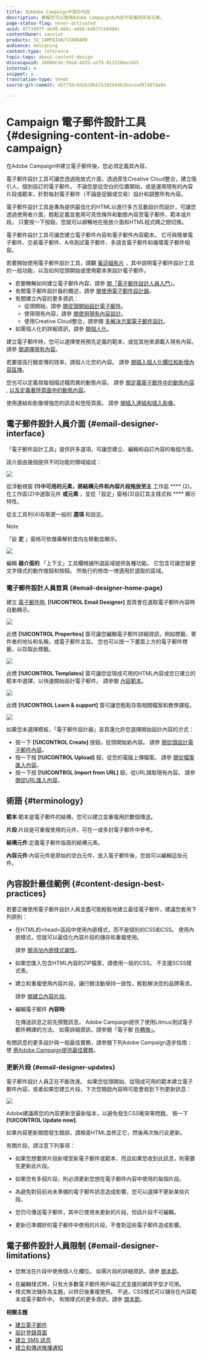 ```yaml
---
title: 在Adobe Campaign中設計內容
description: 瞭解您可以使用Adobe Campaign在內容中定義的所有元素。
page-status-flag: never-activated
uuid: 8f73407f-ab90-46bc-aeb6-bd87fcb0404c
contentOwner: sauviat
products: SG_CAMPAIGN/STANDARD
audience: designing
content-type: reference
topic-tags: about-content-design
discoiquuid: 20800cde-50ad-4d2b-a2f9-812258bec665
internal: n
snippet: y
translation-type: tm+mt
source-git-commit: eb7758c6d2b19bb7a302649626acead97497da9a

---
```



# Campaign 電子郵件設計工具{#designing-content-in-adobe-campaign}

在Adobe Campaign中建立電子郵件後，您必須定義其內容。

電子郵件設計工具可讓您透過拖放式介面，透過原生Creative Cloud整合，建立吸引人、個別自訂的電子郵件。 不論您是從空白的位置開始，或是運用現有的內容片段或範本，針對每封電子郵件（不論是促銷或交易）設計和調整所有內容。

電子郵件設計工具是專為提供最佳化的HTML以進行多方互動設計而設計，可讓您透過使用者介面，輕鬆定義並套用可見性條件和動態內容至電子郵件、範本或片段。 只要按一下按鈕，您就可以順暢地在拖放介面和HTML程式碼之間切換。

電子郵件設計工具可讓您建立電子郵件內容和電子郵件內容範本。 它可與簡單電子郵件、交易電子郵件、A/B測試電子郵件、多語言電子郵件和循環電子郵件相容。

若要開始使用電子郵件設計工具，請觀 [看這組影片](https://docs.adobe.com/content/help/en/campaign-learn/campaign-standard-tutorials/designing-content/email-designer/email-designer-overview.html#GettingStarted) ，其中說明電子郵件設計工具的一般功能，以及如何從頭開始或使用範本來設計電子郵件。

<!--The Email Designer has more features than the Legacy Editor and is backward compatible.-->

* 若要瞭解如何建立電子郵件內容，請參 [閱「電子郵件設計人員入門](../../designing/using/quick-start.md)」。
* 有關電子郵件設計器的概述，請參 [閱使用電子郵件設計器](../../designing/using/designing-content-in-adobe-campaign.md)。
* 有關建立內容的更多資訊：
   * 從頭開始，請參 [閱從頭開始設計電子郵件](../../designing/using/designing-from-scratch.md)。
   * 使用現有內容，請參 [閱使用現有內容設計](../../designing/using/using-existing-content.md)。
   * 使用Creative Cloud整合，請參閱 [多解決方案電子郵件設計](../../designing/using/using-integrations.md)。
* 如需個人化的詳細資訊，請參 [閱個人化](../../designing/using/personalization.md)。

建立電子郵件時，您可以選擇使用預先定義的範本，或從其他來源載入現有內容。 請參 [閱選擇現有內容](../../designing/using/using-existing-content.md#selecting-an-existing-content)。

若要提高行銷宣傳的效率，請個人化您的內容。 請參 [閱插入個人化欄位](../../designing/using/personalization.md#inserting-a-personalization-field)[和新增內容區塊](../../designing/using/personalization.md#adding-a-content-block)。

您也可以定義視每個描述檔而異的動態內容。 請參 [閱定義電子郵件中的動態內容](../../designing/using/personalization.md#defining-dynamic-content-in-an-email) , [以及定義著陸頁面中的動態內容](../../channels/using/designing-a-landing-page.md#defining-dynamic-content-in-a-landing-page)。

使用連結和影像增強您的訊息和登陸頁面。 請參 [閱插入連結](../../designing/using/links.md#inserting-a-link)[和插入影像](../../designing/using/images.md#inserting-images)。

## 電子郵件設計人員介面 {#email-designer-interface}

「電子郵件設計工具」提供許多選項，可讓您建立、編輯和自訂內容的每個方面。

該介面由幾個提供不同功能的領域組成：

![](assets/email_designer_overview.png)

從浮動視窗 **(1)中可用的元素，將結構元件和內容片段拖放至主** 工作區 **** (2)。 在工作區(2)中選取元件 **或元素** ，並從「設定」窗格(3)自訂其主樣式和 **** 顯示特性。

從主工具列(4)存取更一般的 **選項** 和設定。

>[!NOTE]
>
>「設 **定** 」窗格可依螢幕解析度向左移動並顯示。

![](assets/email_designer_toolbar.png)

編輯 **器介面的** 「上下文」工具欄根據所選區域提供各種功能。 它包含可讓您變更文字樣式的動作按鈕和按鈕。 所執行的修改一律適用於選取的區域。

### 電子郵件設計人員首頁 {#email-designer-home-page}

建立 [電子郵件時](../../channels/using/creating-an-email.md), **[!UICONTROL Email Designer]** 首頁會在選取電子郵件內容時自動顯示。

![](assets/email_designer_home_page.png)

此標 **[!UICONTROL Properties]** 簽可讓您編輯電子郵件詳細資訊，例如標籤、寄件者的地址和名稱，或電子郵件主旨。 您也可以按一下畫面上方的電子郵件標籤，以存取此標籤。

![](assets/email_designer_home_properties.png)

此標 **[!UICONTROL Templates]** 簽可讓您從現成可用的HTML內容或您已建立的範本中選擇，以快速開始設計電子郵件。 請參閱 [內容範本](../../designing/using/using-reusable-content.md#content-templates)。

![](assets/email_designer_home_templates.png)

此標 **[!UICONTROL Learn & support]** 簽可讓您輕鬆存取相關檔案和教學課程。

![](assets/email_designer_home_support.png)

如果您未選擇模板，「電子郵件設計器」首頁還允許您選擇開始設計內容的方式：

* 按一下 **[!UICONTROL Create]** 按鈕，從頭開始新內容。 請參 [閱從頭設計電子郵件內容](../../designing/using/designing-from-scratch.md#designing-an-email-content-from-scratch)。
* 按一下按 **[!UICONTROL Upload]** 鈕，從您的電腦上傳檔案。 請參 [閱從檔案匯入內容](../../designing/using/using-existing-content.md#importing-content-from-a-file)。
* 按一下按 **[!UICONTROL Import from URL]** 鈕，從URL擷取現有內容。 請參 [閱從URL匯入內容](../../designing/using/using-existing-content.md#importing-content-from-a-url)。

## 術語 {#terminology}

**範本**:範本是電子郵件的結構，您可以建立並重複用於數個傳送。

**片段**:片段是可重複使用的元件，可在一或多封電子郵件中參考。

**結構元件**:定義電子郵件版面的結構元素。

**內容元件**:內容元件是原始的空白元件，放入電子郵件後，您就可以編輯這些元件。

## 內容設計最佳範例 {#content-design-best-practices}

若要正確使用電子郵件設計人員並盡可能輕鬆地建立最佳電子郵件，建議您套用下列原則：

* 在HTML的&lt;head>區段中使用內嵌樣式，而不是個別的CSS和CSS。 使用內嵌樣式，您就可以最佳化內容片段的儲存和重複使用。

   請參 [閱添加內嵌樣式屬性](../../designing/using/styles.md#adding-inline-styling-attributes)。

* 如果您匯入包含HTML內容的ZIP檔案，請使用一般的CSS。 不支援SCSS樣式表。

* 建立和重複使用內容片段，讓行銷活動保持一致性，輕鬆解決您的品牌需求。

   請參 [閱建立內容片段](../../designing/using/using-reusable-content.md#creating-a-content-fragment)。

* 編輯電子郵件 **內容時**:

   在傳送訊息之前先預覽訊息。 Adobe Campaign提供了使用Litmus測試電子郵件轉譯的方法。 如需詳細資訊，請參閱「電子郵 [件轉換」](../../sending/using/email-rendering.md)。

有關訊息的更多設計與一般最佳實務，請參閱下列Adobe Campaign逐步指南：使 [用Adobe Campaign提供最佳實務](https://docs.campaign.adobe.com/doc/standard/getting_started/en/ACS_DeliveryBestPractices.html)。

### 更新片段 {#email-designer-updates}

電子郵件設計人員正在不斷改進。 如果您從頭開始、從現成可用的範本建立電子郵件內容，或者如果您建立片段，下次您開啟內容時可能會收到下列更新訊息：

![](assets/email_designer_fragment_patch_message.png)

Adobe建議將您的內容更新至最新版本，以避免發生CSS衝突等問題。 按一下 **[!UICONTROL Update now]**.

如果內容更新期間發生錯誤，請檢查HTML並修正它，然後再次執行此更新。

有關片段，請注意下列事項：

* 如果您想要將片段新增至新電子郵件或範本，而且如果您收到此訊息，則需要先更新此片段。

* 如果您有多個片段，則必須更新您想在電子郵件內容中使用的每個片段。

* 為避免對目前尚未準備的電子郵件訊息造成影響，您可以選擇不更新某些片段。

* 您仍可傳送電子郵件，其中已使用未更新的片段，但該片段不可編輯。

* 更新已準備好的電子郵件中使用的片段，不會對這些電子郵件造成影響。

## 電子郵件設計人員限制 {#email-designer-limitations}

* 您無法在片段中使用個人化欄位。 如需片段的詳細資訊，請參 [閱本節](../../designing/using/using-reusable-content.md#about-fragments)。

<!--* You cannot save directly as a fragment some content of an email that you are editing within the Email Designer. You need to copy-paste the HTML corresponding to that content into a new fragment. For more on this, see [Saving content as a fragment](../../designing/using/using-reusable-content.md#saving-content-as-a-fragment).-->

* 在編輯樣式時，只有大多數電子郵件用戶端正式支援的網頁字型才可用。
* 樣式無法儲存為主題，以供日後重複使用。 不過，CSS樣式可以儲存在內容範本或電子郵件中。 有關樣式的更多資訊，請參 [閱本節](../../designing/using/styles.md)。

**相關主題**

* [建立電子郵件](../../channels/using/creating-an-email.md)
* [設計登錄頁面](../../channels/using/designing-a-landing-page.md)
* [建立 SMS 訊息](../../channels/using/creating-an-sms-message.md)
* [建立和傳送推播通知](../../channels/using/preparing-and-sending-a-push-notification.md)
